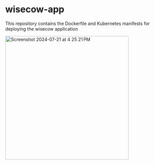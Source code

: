 # wisecow-app
This repository contains the Dockerfile and Kubernetes manifests for deploying the wisecow application

<img width="388" alt="Screenshot 2024-07-21 at 4 25 21 PM" src="https://github.com/user-attachments/assets/2602a6e2-d41c-41da-bbd3-0433e2c0a383">
